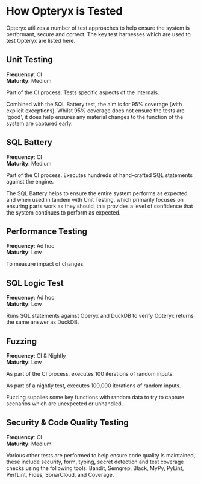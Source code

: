 # How Opteryx is Tested

Opteryx utilizes a number of test approaches to help ensure the system is performant, secure and correct. The key test harnesses which are used to test Opteryx are listed here.

## Unit Testing

**Frequency**: CI  
**Maturity**: Medium

Part of the CI process. Tests specific aspects of the internals.

Combined with the SQL Battery test, the aim is for 95% coverage (with explicit exceptions). Whilst 95% coverage does not ensure the tests are 'good', it does help ensures any material changes to the function of the system are captured early.

## SQL Battery

**Frequency**: CI  
**Maturity**: Medium

Part of the CI process. Executes hundreds of hand-crafted SQL statements against the engine.

The SQL Battery helps to ensure the entire system performs as expected and when used in tandem with Unit Testing, which primarily focuses on ensuring parts work as they should, this provides a level of confidence that the system continues to perform as expected.

## Performance Testing

**Frequency**: Ad hoc  
**Maturity**: Low

To measure impact of changes.

## SQL Logic Test

**Frequency**: Ad hoc  
**Maturity**: Low

Runs SQL statements against Operyx and DuckDB to verify Opteryx returns the same answer as DuckDB.

## Fuzzing

**Frequency**: CI & Nightly  
**Maturity**: Low

As part of the CI process, executes 100 iterations of random inputs.

As part of a nightly test, executes 100,000 iterations of random inputs.

Fuzzing supplies some key functions with random data to try to capture scenarios which are unexpected or unhandled.

## Security & Code Quality Testing

**Frequency**: CI  
**Maturity**: Medium

Various other tests are performed to help ensure code quality is maintained, these include security, form, typing, secret detection and test coverage checks using the following tools: Bandit, Semgrep, Black, MyPy, PyLint, PerfLint, Fides, SonarCloud, and Coverage.